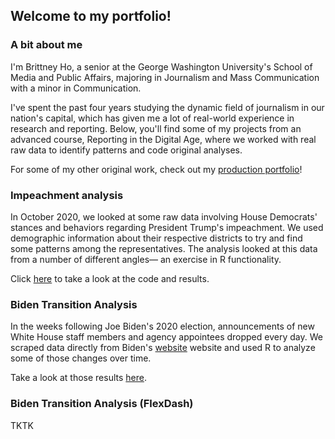 ## Welcome to my portfolio!

### A bit about me

I'm Brittney Ho, a senior at the George Washington University's School of Media and Public Affairs, majoring in Journalism and Mass Communication with a minor in Communication.

I've spent the past four years studying the dynamic field of journalism in our nation's capital, which has given me a lot of real-world experience in research and reporting. Below, you'll find some of my projects from an advanced course, Reporting in the Digital Age, where we worked with real raw data to identify patterns and code original analyses. 

For some of my other original work, check out my [production portfolio](https://brittneyho.wixsite.com/portfolio)!


### Impeachment analysis

In October 2020, we looked at some raw data involving House Democrats' stances and behaviors regarding President Trump's impeachment. We used demographic information about their respective districts to try and find some patterns among the representatives. The analysis looked at this data from a number of different angles— an exercise in R functionality.

Click [here](https://brittneyho.github.io/Impeachment%20Analysis/) to take a look at the code and results.

### Biden Transition Analysis 

In the weeks following Joe Biden's 2020 election, announcements of new White House staff members and agency appointees dropped every day. We scraped data directly from Biden's [website](https://buildbackbetter.gov/nominees-and-appointees/) website and used R to analyze some of those changes over time.

Take a look at those results [here](https://brittneyho.github.io/Biden%20Transition/).

### Biden Transition Analysis (FlexDash)

TKTK
